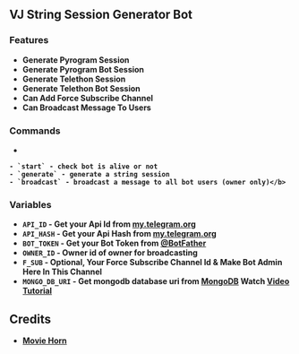 ## VJ String Session Generator Bot 
 
### Features

- <b>Generate Pyrogram Session
- Generate Pyrogram Bot Session
- Generate Telethon Session
- Generate Telethon Bot Session
- Can Add Force Subscribe Channel
- Can Broadcast Message To Users</b>

### Commands

- <b>
```
- `start` - check bot is alive or not
- `generate` - generate a string session 
- `broadcast` - broadcast a message to all bot users (owner only)</b>

```

###  Variables

- <b>`API_ID` - Get your Api Id from [my.telegram.org](https://my.telegram.org/apps)
- `API_HASH` - Get your Api Hash from [my.telegram.org](https://my.telegram.org/apps)
- `BOT_TOKEN` - Get your Bot Token from [@BotFather](https://t.me/BotFather)
- `OWNER_ID` - Owner id of owner for broadcasting
- `F_SUB` - Optional, Your Force Subscribe Channel Id & Make Bot Admin Here In This Channel 
- `MONGO_DB_URI` - Get mongodb database uri from [MongoDB](https://mongodb.com) Watch [Video Tutorial](https://youtu.be/DAHRmFdw99o)</b>

## Credits

- <b>[Movie Horn](https://youtube.com/@MovirHorn1)</b>
